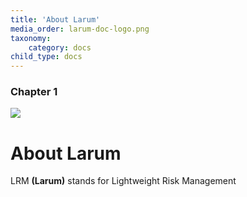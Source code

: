 ```yaml
---
title: 'About Larum'
media_order: larum-doc-logo.png
taxonomy:
    category: docs
child_type: docs
---
```


### Chapter 1
![](http://)
# About Larum

LRM **(Larum)** stands for Lightweight Risk Management
